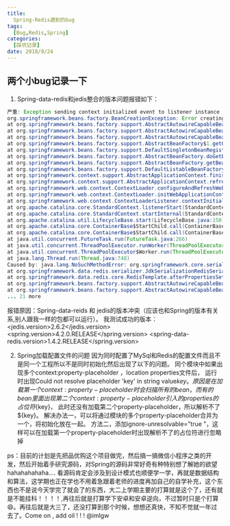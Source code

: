 ```yaml
---
title: 
  Spring-Redis遇到的bug
tags:
  [Bug,Redis,Spring]
categories:
  [踩坑记录]
date: 2018/9/24
---
```


##   两个小bug记录一下
1.  Spring-data-redis和jedis整合的版本问题报错如下：
```java
严重: Exception sending context initialized event to listener instance of class org.springframework.web.context.ContextLoaderListener
org.springframework.beans.factory.BeanCreationException: Error creating bean with name 'redisTemplate' defined in URL [jar:file:/E:/repository/com/pyg/pyg-common/0.0.1-SNAPSHOT/pyg-common-0.0.1-SNAPSHOT.jar!/spring/applicationContext-redis.xml]: Invocation of init method failed; nested exception is java.lang.NoSuchMethodError: org.springframework.core.serializer.support.DeserializingConverter.<init>(Ljava/lang/ClassLoader;)V
at org.springframework.beans.factory.support.AbstractAutowireCapableBeanFactory.initializeBean(AbstractAutowireCapableBeanFactory.java:1578)
at org.springframework.beans.factory.support.AbstractAutowireCapableBeanFactory.doCreateBean(AbstractAutowireCapableBeanFactory.java:545)
at org.springframework.beans.factory.support.AbstractAutowireCapableBeanFactory.createBean(AbstractAutowireCapableBeanFactory.java:482)
at org.springframework.beans.factory.support.AbstractBeanFactory$1.getObject(AbstractBeanFactory.java:305)
at org.springframework.beans.factory.support.DefaultSingletonBeanRegistry.getSingleton(DefaultSingletonBeanRegistry.java:230)
at org.springframework.beans.factory.support.AbstractBeanFactory.doGetBean(AbstractBeanFactory.java:301)
at org.springframework.beans.factory.support.AbstractBeanFactory.getBean(AbstractBeanFactory.java:196)
at org.springframework.beans.factory.support.DefaultListableBeanFactory.preInstantiateSingletons(DefaultListableBeanFactory.java:772)
at org.springframework.context.support.AbstractApplicationContext.finishBeanFactoryInitialization(AbstractApplicationContext.java:834)
at org.springframework.context.support.AbstractApplicationContext.refresh(AbstractApplicationContext.java:537)
at org.springframework.web.context.ContextLoader.configureAndRefreshWebApplicationContext(ContextLoader.java:446)
at org.springframework.web.context.ContextLoader.initWebApplicationContext(ContextLoader.java:328)
at org.springframework.web.context.ContextLoaderListener.contextInitialized(ContextLoaderListener.java:107)
at org.apache.catalina.core.StandardContext.listenerStart(StandardContext.java:4939)
at org.apache.catalina.core.StandardContext.startInternal(StandardContext.java:5434)
at org.apache.catalina.util.LifecycleBase.start(LifecycleBase.java:150)
at org.apache.catalina.core.ContainerBase$StartChild.call(ContainerBase.java:1559)
at org.apache.catalina.core.ContainerBase$StartChild.call(ContainerBase.java:1549)
at java.util.concurrent.FutureTask.run(FutureTask.java:266)
at java.util.concurrent.ThreadPoolExecutor.runWorker(ThreadPoolExecutor.java:1149)
at java.util.concurrent.ThreadPoolExecutor$Worker.run(ThreadPoolExecutor.java:624)
at java.lang.Thread.run(Thread.java:748)
Caused by: java.lang.NoSuchMethodError: org.springframework.core.serializer.support.DeserializingConverter.<init>(Ljava/lang/ClassLoader;)V
at org.springframework.data.redis.serializer.JdkSerializationRedisSerializer.<init>(JdkSerializationRedisSerializer.java:53)
at org.springframework.data.redis.core.RedisTemplate.afterPropertiesSet(RedisTemplate.java:117)
at org.springframework.beans.factory.support.AbstractAutowireCapableBeanFactory.invokeInitMethods(AbstractAutowireCapableBeanFactory.java:1637)
at org.springframework.beans.factory.support.AbstractAutowireCapableBeanFactory.initializeBean(AbstractAutowireCapableBeanFactory.java:1574)
... 21 more
```

 报错原因：Spring-data-reids 和 jedis的版本冲突（应该也和Spring的版本有关系,别人跟我一样的包都可以运行）。
我测试成功的版本：
<jedis.version>2.6.2</jedis.version>
<spring.version>4.2.0.RELEASE</spring.version>
<spring-data-redis.version>1.4.2.RELEASE</spring.version>

2. Spring加载配置文件的问题
因为同时配置了MySql和Redis的配置文件而且不是同一个工程所以不是同时初始化然后出现了以下的问题。
同个模块中如果出现多个context:property-placeholder ，location properties文件后， 运行时出现Could not resolve placeholder 'key' in string value${key}。原因是在加载第一个context:property-placeholder时 会扫描所有的bean，而有的bean里面出现第二个 context:property-placeholder引入的properties的占位符${key}， 此时还没有加载第二个property-placeholder，所以解析不了${key}。
解决办法一，可以将通过模块的多个property-placeholder合并为一个，将初始化放在一起。
方法二，添加ignore-unresolvable="true "，这样可以在加载第一个property-placeholder时出现解析不了的占位符进行忽略掉

ps：目前的计划是先把品优购这个项目做完，然后搞一搞微信小程序之类的开发，然后开始着手研究源码，对Spring的源码非常好奇有种特别想了解她的欲望hahahahahaha....  看源码肯定会涉及到设计模式也顺便学一学，再就是数据结构和算法，这学期也正在学也不用着急跟着老师的进度再加自己的自学补充，这个东西也不是说今天学完了就会了的东西，大二上学期主要的打算就是这个了，还有就是不能挂科！！！！,再往后就是打算学下安卓和安卓逆向，不过暂时只是个打算😄。再往后就是大三了，还没打算到那个时候，想想还真快，不知不觉就一年过去了。Come on , add oil ! ! ! @imlgw

